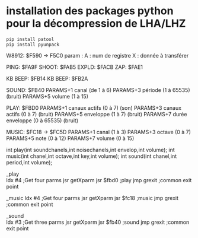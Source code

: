 

# installation des packages python pour la décompression de LHA/LHZ
```
pip install patool
pip install pyunpack
```



W8912: $F590 -> F5C0
param : A : num de registre
        X : donnée à transférer

PING: $FA9F
SHOOT: $FAB5
EXPLD: $FACB
ZAP:   $FAE1

KB BEEP: $FB14
KB BEEP: $FB2A

SOUND: $FB40
PARAMS+1 canal (de 1 à 6)
PARAMS+3 période (1 à 65535) (bruit)
PARAMS+5 volume (1 à 15)

PLAY: $FBD0
PARAMS+1 canaux actifs (0 à 7) (son)
PARAMS+3 canaux actifs (0 à 7) (bruit)
PARAMS+5 enveloppe (1 à 7) (bruit)
PARAMS+7 durée enveloppe (0 à 65535) (bruit)

MUSIC:  $FC18 -> $FC5D
PARAMS+1 canal (1 à 3)
PARAMS+3 octave (0 à 7)
PARAMS+5 note (0 à 12)
PARAMS+7 volume (0 à 15)




int play(int soundchanels,int noisechanels,int envelop,int volume);
int music(int chanel,int octave,int key,int volume);
int sound(int chanel,int period,int volume);

_play        
        ldx #4          ;Get four parms
        jsr getXparm
        jsr $fbd0       ;play
        jmp grexit      ;common exit point
        
_music
        ldx #4          ;Get four parms
        jsr getXparm
        jsr $fc18       ;music
        jmp grexit      ;common exit point

_sound        
        ldx #3          ;Get three parms
        jsr getXparm
        jsr $fb40       ;sound
        jmp grexit      ;common exit point
